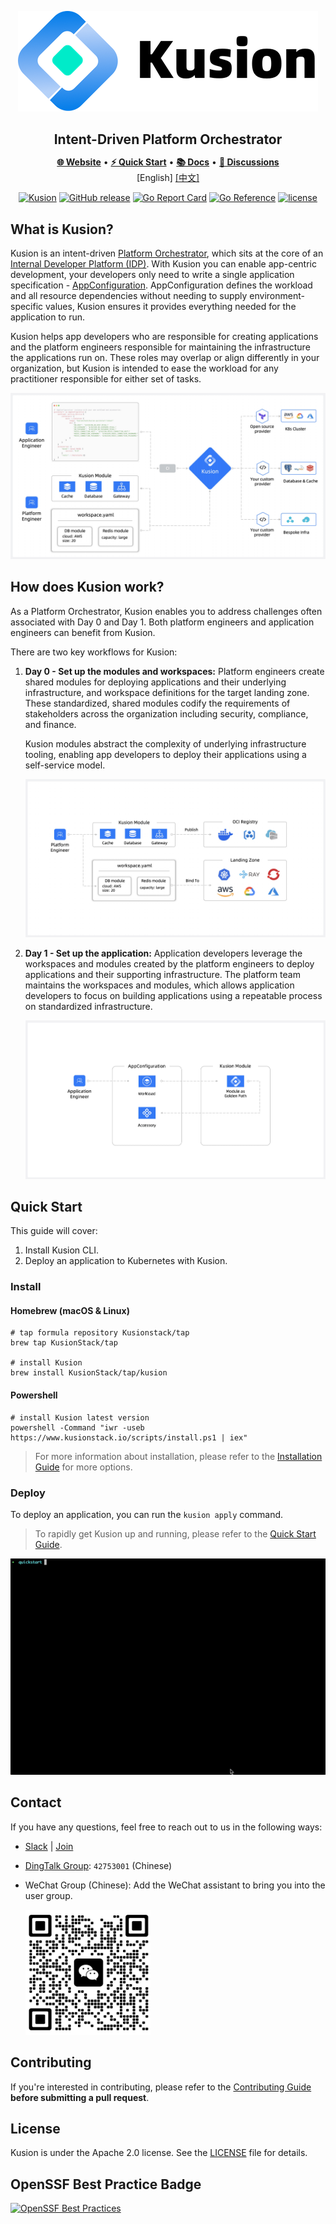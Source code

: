 <div align="center">
<p></p><p></p>
<p>
    <img  src="docs/logo.png">
</p>

<h1 style="font-size: 1.5em;">
    Intent-Driven Platform Orchestrator
</h1>

<p align="center">
  <a href="https://www.kusionstack.io/docs/" target="_blank"><b>🌐 Website</b></a> •
  <a href="https://www.kusionstack.io/docs/getting-started/deliver-quickstart" target="_blank"><b>⚡️ Quick Start</b></a> •
  <a href="https://www.kusionstack.io/docs/" target="_blank"><b>📚 Docs</b></a> •
  <a href="https://github.com/orgs/KusionStack/discussions" target="_blank"><b>💬 Discussions</b></a><br>
  [English] 
  <a href="https://github.com/KusionStack/kusion/blob/main/README-zh.md" target="_blank">[中文]</a>
</p>

[![Kusion](https://github.com/KusionStack/kusion/actions/workflows/release.yaml/badge.svg)](https://github.com/KusionStack/kusion/actions/workflows/release.yaml)
[![GitHub release](https://img.shields.io/github/release/KusionStack/kusion.svg)](https://github.com/KusionStack/kusion/releases)
[![Go Report Card](https://goreportcard.com/badge/github.com/KusionStack/kusion)](https://goreportcard.com/report/github.com/KusionStack/kusion)
[![Go Reference](https://pkg.go.dev/badge/github.com/KusionStack/kusion.svg)](https://pkg.go.dev/github.com/KusionStack/kusion)
[![license](https://img.shields.io/github/license/KusionStack/kusion.svg)](https://github.com/KusionStack/kusion/blob/main/LICENSE)

</div>

## What is Kusion?

Kusion is an intent-driven [Platform Orchestrator](https://internaldeveloperplatform.org/platform-orchestrators/), which sits at the core of an [Internal Developer Platform (IDP)](https://internaldeveloperplatform.org/what-is-an-internal-developer-platform/). With Kusion you can enable app-centric development, your developers only need to write a single application specification - [AppConfiguration](https://www.kusionstack.io/docs/concepts/app-configuration). AppConfiguration defines the workload and all resource dependencies without needing to supply environment-specific values, Kusion ensures it provides everything needed for the application to run.

Kusion helps app developers who are responsible for creating applications and the platform engineers responsible for maintaining the infrastructure the applications run on. These roles may overlap or align differently in your organization, but Kusion is intended to ease the workload for any practitioner responsible for either set of tasks.

<div align="center">

![workflow](docs/overview.jpg)
</div>

## How does Kusion work?

As a Platform Orchestrator, Kusion enables you to address challenges often associated with Day 0 and Day 1. Both platform engineers and application engineers can benefit from Kusion.

There are two key workflows for Kusion:

1. **Day 0 - Set up the modules and workspaces:** Platform engineers create shared modules for deploying applications and their underlying infrastructure, and workspace definitions for the target landing zone. These standardized, shared modules codify the requirements of stakeholders across the organization including security, compliance, and finance.

	Kusion modules abstract the complexity of underlying infrastructure tooling, enabling app developers to deploy their applications using a self-service model.
	
	<div align="center">

	![workflow](docs/platform_workflow.jpg)
	</div>
	
2. **Day 1 - Set up the application:** Application developers leverage the workspaces and modules created by the platform engineers to deploy applications and their supporting infrastructure. The platform team maintains the workspaces and modules, which allows application developers to focus on building applications using a repeatable process on standardized infrastructure.

	<div align="center">

	![workflow](docs/app_workflow.jpg)
	</div>

## Quick Start

This guide will cover:

1. Install Kusion CLI.
2. Deploy an application to Kubernetes with Kusion.

### Install

#### Homebrew (macOS & Linux)

```shell
# tap formula repository Kusionstack/tap
brew tap KusionStack/tap

# install Kusion 
brew install KusionStack/tap/kusion
```

#### Powershell

```
# install Kusion latest version
powershell -Command "iwr -useb https://www.kusionstack.io/scripts/install.ps1 | iex"
```

> For more information about installation, please refer to the [Installation Guide](https://www.kusionstack.io/docs/getting-started/install-kusion) for more options.

### Deploy

To deploy an application, you can run the `kusion apply` command.

> To rapidly get Kusion up and running, please refer to the [Quick Start Guide](https://www.kusionstack.io/docs/getting-started/deliver-quickstart).

![apply](https://raw.githubusercontent.com/KusionStack/kusionstack.io/main/static/img/docs/user_docs/getting-started/kusion_apply_quickstart.gif)

## Contact

If you have any questions, feel free to reach out to us in the following ways:

- [Slack](https://kusionstack.slack.com) | [Join](https://join.slack.com/t/kusionstack/shared_invite/zt-2drafxksz-VzCZZwlraHP4xpPeh_g8lg)
- [DingTalk Group](https://page.dingtalk.com/wow/dingtalk/act/en-home): `42753001`  (Chinese)
- WeChat Group (Chinese): Add the WeChat assistant to bring you into the user group.

  <img src="docs/wx_spark.jpg" width="200" height="200"/>

## Contributing

If you're interested in contributing, please refer to the [Contributing Guide](./CONTRIBUTING.md) **before submitting 
a pull request**.

## License

Kusion is under the Apache 2.0 license. See the [LICENSE](LICENSE) file for details.

## OpenSSF Best Practice Badge
[![OpenSSF Best Practices](https://www.bestpractices.dev/projects/9586/badge)](https://www.bestpractices.dev/projects/9586)
